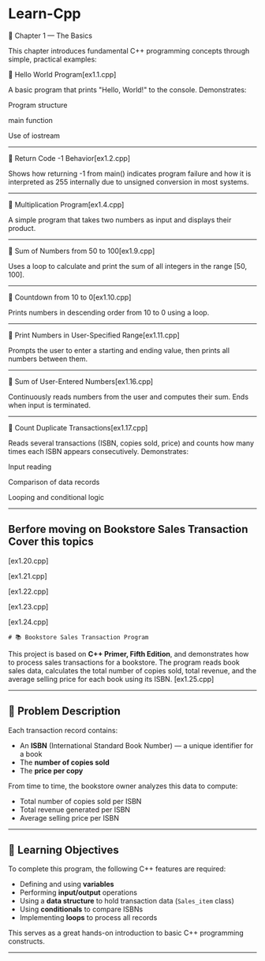 # Learn-Cpp


📘 Chapter 1 — The Basics

This chapter introduces fundamental C++ programming concepts through simple, practical examples:


🔹 Hello World Program[ex1.1.cpp]

A basic program that prints "Hello, World!" to the console. Demonstrates:

Program structure

main function

Use of iostream

---

🔹 Return Code -1 Behavior[ex1.2.cpp]

Shows how returning -1 from main() indicates program failure and how it is interpreted as 255 internally due to unsigned conversion in most systems.

---

🔹 Multiplication Program[ex1.4.cpp]

A simple program that takes two numbers as input and displays their product.

---

🔹 Sum of Numbers from 50 to 100[ex1.9.cpp]

Uses a loop to calculate and print the sum of all integers in the range [50, 100].

---
🔹 Countdown from 10 to 0[ex1.10.cpp]

Prints numbers in descending order from 10 to 0 using a loop.

---
🔹 Print Numbers in User-Specified Range[ex1.11.cpp]

Prompts the user to enter a starting and ending value, then prints all numbers between them.

---
🔹 Sum of User-Entered Numbers[ex1.16.cpp]

Continuously reads numbers from the user and computes their sum. Ends when input is terminated.

---
🔹 Count Duplicate Transactions[ex1.17.cpp]

Reads several transactions (ISBN, copies sold, price) and counts how many times each ISBN appears consecutively. Demonstrates:

Input reading

Comparison of data records

Looping and conditional logic

---

   ## Berfore moving on Bookstore Sales Transaction Cover this topics

[ex1.20.cpp]

[ex1.21.cpp]

[ex1.22.cpp]

[ex1.23.cpp]

[ex1.24.cpp]



                
    # 📚 Bookstore Sales Transaction Program

This project is based on **C++ Primer, Fifth Edition**, and demonstrates how to process sales transactions for a bookstore. The program reads book sales data, calculates the total number of copies sold, total revenue, and the average selling price for each book using its ISBN. [ex1.25.cpp]

---

## 📝 Problem Description

Each transaction record contains:

- An **ISBN** (International Standard Book Number) — a unique identifier for a book
- The **number of copies sold**
- The **price per copy**

From time to time, the bookstore owner analyzes this data to compute:

- Total number of copies sold per ISBN
- Total revenue generated per ISBN
- Average selling price per ISBN

---

## 📌 Learning Objectives

To complete this program, the following C++ features are required:

- Defining and using **variables**
- Performing **input/output** operations
- Using a **data structure** to hold transaction data (`Sales_item` class)
- Using **conditionals** to compare ISBNs
- Implementing **loops** to process all records

This serves as a great hands-on introduction to basic C++ programming constructs.



---



